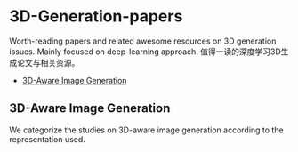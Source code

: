 # 3D-Generation-papers
Worth-reading papers and related awesome resources on 3D generation issues. Mainly focused on deep-learning approach. 值得一读的深度学习3D生成论文与相关资源。

* [3D-Aware Image Generation](#3d-aware-image-generation)

## 3D-Aware Image Generation

We categorize the studies on 3D-aware image generation according to the representation used.